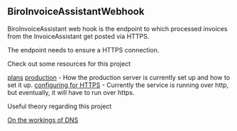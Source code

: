 ## BiroInvoiceAssistantWebhook

BiroInvoiceAssistant web hook is the endpoint to which processed invoices from the InvoiceAssistant get posted via HTTPS.

The endpoint needs to ensure a HTTPS connection.

Check out some resources for this project

[plans](./resources/plans)
[production](./resources/production) - How the production server is currently set up and how to set it up.
[configuring for HTTPS](./resources/httpsconfig) - Currently the service is running over http, but eventually, it will have to run over https.

Useful theory regarding this project

[On the workings of DNS](./resources/httpsdns)